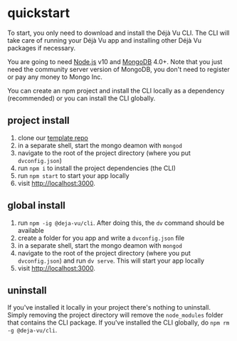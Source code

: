 ---
---

# quickstart 

To start, you only need to download and
install the Déjà Vu CLI. The CLI will take care of running your
Déjà Vu app and installing other Déjà Vu packages if necessary.

You are going to need [Node.js](https://nodejs.org/en/) v10 and
[MongoDB](https://www.mongodb.com/download-center/community)
4.0+. Note that you just need the community server version of MongoDB,
you don't need to register or pay any money to Mongo Inc.

You can create an npm project and install the CLI locally
as a dependency (recommended) or you can install the CLI globally.

## project install

1. clone our [template repo]()
2. in a separate shell, start the mongo deamon with `mongod`
3. navigate to the root of the project directory (where
  you put `dvconfig.json`)
4. run `npm i` to install the project dependencies (the CLI)
5. run `npm start` to start your app locally
6. visit [http://localhost:3000](http://localhost:3000).

## global install

1. run `npm -ig @deja-vu/cli`. After doing this, the `dv` command should be
  available
2. create a folder for you app and write a `dvconfig.json` file
3. in a separate shell, start the mongo deamon with `mongod`
4. navigate to the root of the project directory (where
  you put `dvconfig.json`) and run `dv serve`. This will start your app
  locally
5. visit [http://localhost:3000](http://localhost:3000).

## uninstall

If you've installed it locally in your project there's nothing to uninstall.
Simply removing the project directory will remove the `node_modules`
folder that contains the CLI package.
If you've installed the CLI globally, do `npm rm -g @deja-vu/cli`.
